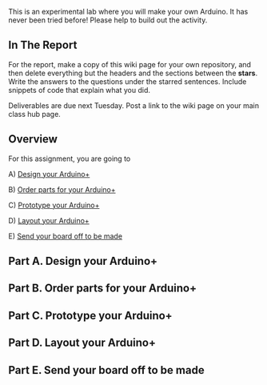 This is an experimental lab where you will make your own Arduino. It has never been tried before! Please help to build out the activity.

## In The Report
For the report, make a copy of this wiki page for your own repository, and then delete everything but the headers and the sections between the **stars**. Write the answers to the questions under the starred sentences. Include snippets of code that explain what you did.

Deliverables are due next Tuesday. Post a link to the wiki page on your main class hub page.
 
## Overview
For this assignment, you are going to 

A) [Design your Arduino+](#part-a-set-up-a-breadboard) 

B) [Order parts for your Arduino+](#part-b-manually-blink-a-led) 

C) [Prototype your Arduino+](#part-c-blink-a-led-using-arduino)

D) [Layout your Arduino+](#part-d-manually-fade-a-led) 

E) [Send your board off to be made](#part-e-fade-a-led-using-arduino)


## Part A. Design your Arduino+

## Part B. Order parts for your Arduino+

## Part C. Prototype your Arduino+

## Part D. Layout your Arduino+

## Part E. Send your board off to be made